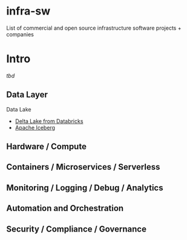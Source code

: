 # infra-sw
List of commercial and open source infrastructure software projects + companies

# Intro
*tbd*

## Data Layer

Data Lake
- [Delta Lake from Databricks](https://databricks.com/product/delta-lake-on-databricks)
- [Apache Iceberg](https://iceberg.apache.org/)

## Hardware / Compute

## Containers / Microservices / Serverless

## Monitoring / Logging / Debug / Analytics

## Automation and Orchestration

## Security / Compliance / Governance 
